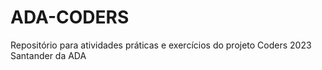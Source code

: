 # ADA-CODERS
Repositório para atividades práticas e exercícios do projeto Coders 2023 Santander da ADA
